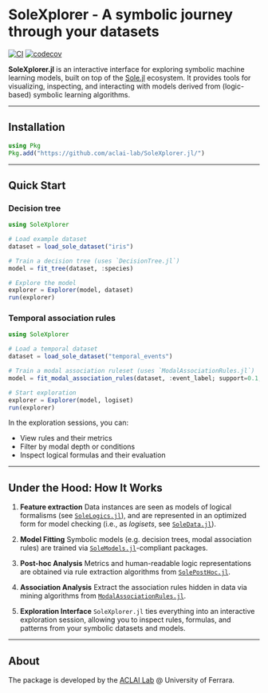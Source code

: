 # SoleXplorer - A symbolic journey through your datasets

[![CI](https://github.com/aclai-lab/SoleXplorer.jl/actions/workflows/ci.yml/badge.svg)](https://github.com/aclai-lab/SoleXplorer.jl/actions/workflows/ci.yml)
[![codecov](https://codecov.io/gh/aclai-lab/SoleXplorer.jl/graph/badge.svg?token=EJQ1MJOTDO)](https://codecov.io/gh/aclai-lab/SoleXplorer.jl)

**SoleXplorer.jl** is an interactive interface for exploring symbolic machine learning models, built on top of the [Sole.jl](https://github.com/aclai-lab/Sole.jl) ecosystem. It provides tools for visualizing, inspecting, and interacting with models derived from (logic-based) symbolic learning algorithms.

---

## Installation

```julia
using Pkg
Pkg.add("https://github.com/aclai-lab/SoleXplorer.jl/")
```

---

## Quick Start

### Decision tree

```julia
using SoleXplorer

# Load example dataset
dataset = load_sole_dataset("iris")

# Train a decision tree (uses `DecisionTree.jl`)
model = fit_tree(dataset, :species)

# Explore the model
explorer = Explorer(model, dataset)
run(explorer)
```

### Temporal association rules

```julia
using SoleXplorer

# Load a temporal dataset
dataset = load_sole_dataset("temporal_events")

# Train a modal association ruleset (uses `ModalAssociationRules.jl`)
model = fit_modal_association_rules(dataset, :event_label; support=0.1, confidence=0.8)

# Start exploration
explorer = Explorer(model, logiset)
run(explorer)
```

In the exploration sessions, you can:
* View rules and their metrics
* Filter by modal depth or conditions
* Inspect logical formulas and their evaluation

---

## Under the Hood: How It Works

1. **Feature extraction**
   Data instances are seen as models of logical formalisms (see [`SoleLogics.jl`](https://github.com/aclai-lab/SoleLogics.jl)), and are represented in an optimized form for model checking (i.e., as _logisets_, see [`SoleData.jl`](https://github.com/aclai-lab/SoleData.jl)).

2. **Model Fitting**
   Symbolic models (e.g. decision trees, modal association rules) are trained via [`SoleModels.jl`](https://github.com/aclai-lab/SoleModels.jl)-compliant packages.

4. **Post-hoc Analysis**
   Metrics and human-readable logic representations are obtained via rule extraction algorithms from [`SolePostHoc.jl`](https://github.com/aclai-lab/SolePostHoc.jl).

5. **Association Analysis**
   Extract the association rules hidden in data via mining algorithms from [`ModalAssociationRules.jl`](https://github.com/aclai-lab/ModalAssociationRules.jl).

6. **Exploration Interface**
   `SoleXplorer.jl` ties everything into an interactive exploration session, allowing you to inspect rules, formulas, and patterns from your symbolic datasets and models.

---

## About

The package is developed by the [ACLAI Lab](https://aclai.unife.it/en/) @ University of Ferrara.

